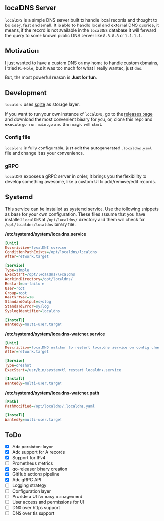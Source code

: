 ## localDNS Server

`localDNS` is a simple DNS server built to handle local records and thought to be easy, fast and small. It is able to handle local and external DNS queries,
it means, if the record is not available in the `localDNS` database it will forward the query to some known public DNS server like `8.8.8.8` or `1.1.1.1`.

## Motivation

I just wanted to have a custom DNS on my home to handle custom domains, I tried `Pi-Hole`, but it was too much for what I really wanted, just `dns`.

But, the most powerful reason is **Just for fun**.

## Development

`localdns` uses [sqlite](https://www.sqlite.org/index.html) as storage layer.

If you want to run your own instance of `localDNS`, go to the [releases page](https://github.com/mfuentesg/localdns/releases) and download the most convenient binary for you, or, clone this repo and execute `go run main.go` and the magic will start.

### Config file

`localdns` is fully configurable, just edit the autogenerated `.localdns.yaml` file and change it as your convenience.

### gRPC

`localDNS` exposes a gRPC server in order, it brings you the flexibility to develop something awesome, like a custom UI to add/remove/edit records.

## Systemd

This service can be installed as systemd service. Use the following snippets as base for your own configuration.
These files assume that you have installed `localDNS` at `/opt/localdns/` directory and them will check for `/opt/localdns/localdns` binary file.

**/etc/systemd/system/localdns.service**

```ini
[Unit]
Description=localDNS service
ConditionPathExists=/opt/localdns/localdns
After=network.target

[Service]
Type=simple
ExecStart=/opt/localdns/localdns
WorkingDirectory=/opt/localdns/
Restart=on-failure
User=root
Group=root
RestartSec=10
StandardOutput=syslog
StandardError=syslog
SyslogIdentifier=localdns

[Install]
WantedBy=multi-user.target
```

**/etc/systemd/system/localdns-watcher.service**

```ini
[Unit]
Description=localDNS watcher to restart localdns service on config changes
After=network.target

[Service]
Type=oneshot
ExecStart=/usr/bin/systemctl restart localdns.service

[Install]
WantedBy=multi-user.target
```

**/etc/systemd/system/localdns-watcher.path**

```ini
[Path]
PathModified=/opt/localdns/.localdns.yaml

[Install]
WantedBy=multi-user.target
```

## ToDo

- [x] Add persistent layer
- [x] Add support for A records
- [x] Support for IPv4
- [ ] Prometheus metrics
- [x] go-releaser binary creation
- [x] GitHub actions pipeline
- [x] Add gRPC API
- [ ] Logging strategy
- [ ] Configuration layer
- [ ] Provide a UI for easy management
- [ ] User access and permissions for UI
- [ ] DNS over https support
- [ ] DNS over tls support
